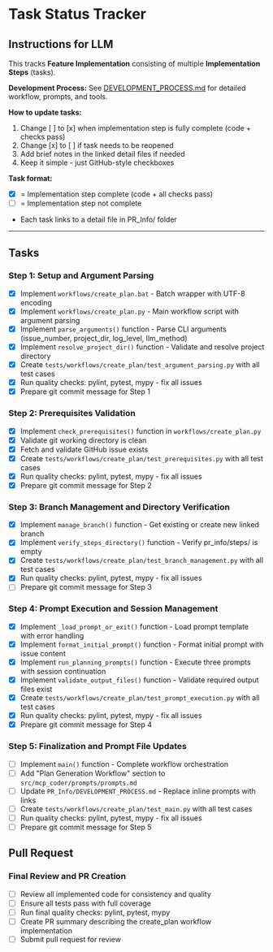 # Task Status Tracker

## Instructions for LLM

This tracks **Feature Implementation** consisting of multiple **Implementation Steps** (tasks).

**Development Process:** See [DEVELOPMENT_PROCESS.md](./DEVELOPMENT_PROCESS.md) for detailed workflow, prompts, and tools.

**How to update tasks:**
1. Change [ ] to [x] when implementation step is fully complete (code + checks pass)
2. Change [x] to [ ] if task needs to be reopened
3. Add brief notes in the linked detail files if needed
4. Keep it simple - just GitHub-style checkboxes

**Task format:**
- [x] = Implementation step complete (code + all checks pass)
- [ ] = Implementation step not complete
- Each task links to a detail file in PR_Info/ folder

---

## Tasks

### Step 1: Setup and Argument Parsing
- [x] Implement `workflows/create_plan.bat` - Batch wrapper with UTF-8 encoding
- [x] Implement `workflows/create_plan.py` - Main workflow script with argument parsing
- [x] Implement `parse_arguments()` function - Parse CLI arguments (issue_number, project_dir, log_level, llm_method)
- [x] Implement `resolve_project_dir()` function - Validate and resolve project directory
- [x] Create `tests/workflows/create_plan/test_argument_parsing.py` with all test cases
- [x] Run quality checks: pylint, pytest, mypy - fix all issues
- [x] Prepare git commit message for Step 1

### Step 2: Prerequisites Validation
- [x] Implement `check_prerequisites()` function in `workflows/create_plan.py`
- [x] Validate git working directory is clean
- [x] Fetch and validate GitHub issue exists
- [x] Create `tests/workflows/create_plan/test_prerequisites.py` with all test cases
- [x] Run quality checks: pylint, pytest, mypy - fix all issues
- [x] Prepare git commit message for Step 2

### Step 3: Branch Management and Directory Verification
- [x] Implement `manage_branch()` function - Get existing or create new linked branch
- [x] Implement `verify_steps_directory()` function - Verify pr_info/steps/ is empty
- [x] Create `tests/workflows/create_plan/test_branch_management.py` with all test cases
- [x] Run quality checks: pylint, pytest, mypy - fix all issues
- [ ] Prepare git commit message for Step 3

### Step 4: Prompt Execution and Session Management
- [x] Implement `_load_prompt_or_exit()` function - Load prompt template with error handling
- [x] Implement `format_initial_prompt()` function - Format initial prompt with issue content
- [x] Implement `run_planning_prompts()` function - Execute three prompts with session continuation
- [x] Implement `validate_output_files()` function - Validate required output files exist
- [x] Create `tests/workflows/create_plan/test_prompt_execution.py` with all test cases
- [x] Run quality checks: pylint, pytest, mypy - fix all issues
- [x] Prepare git commit message for Step 4

### Step 5: Finalization and Prompt File Updates
- [ ] Implement `main()` function - Complete workflow orchestration
- [ ] Add "Plan Generation Workflow" section to `src/mcp_coder/prompts/prompts.md`
- [ ] Update `PR_Info/DEVELOPMENT_PROCESS.md` - Replace inline prompts with links
- [ ] Create `tests/workflows/create_plan/test_main.py` with all test cases
- [ ] Run quality checks: pylint, pytest, mypy - fix all issues
- [ ] Prepare git commit message for Step 5

## Pull Request

### Final Review and PR Creation
- [ ] Review all implemented code for consistency and quality
- [ ] Ensure all tests pass with full coverage
- [ ] Run final quality checks: pylint, pytest, mypy
- [ ] Create PR summary describing the create_plan workflow implementation
- [ ] Submit pull request for review
